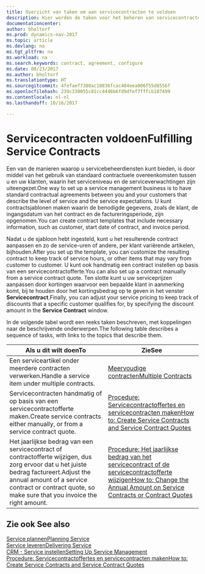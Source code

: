 ```yaml
---
title: Overzicht van taken om aan servicecontracten te voldoen
description: Hier worden de taken voor het beheren van servicecontracten met klanten beschreven.
documentationcenter: 
author: bholtorf
ms.prod: dynamics-nav-2017
ms.topic: article
ms.devlang: na
ms.tgt_pltfrm: na
ms.workload: na
ms.search.keywords: contract, agreement, configure
ms.date: 08/23/2017
ms.author: bholtorf
ms.translationtype: HT
ms.sourcegitcommit: 4fefaef7380ac10836fcac404eea006f55d8556f
ms.openlocfilehash: 239c330055c81cc4446b6fd9dfef7fffcb107499
ms.contentlocale: nl-nl
ms.lasthandoff: 10/16/2017

---
```

# <a name="fulfilling-service-contracts"></a><span data-ttu-id="b4fdf-103">Servicecontracten voldoen</span><span class="sxs-lookup"><span data-stu-id="b4fdf-103">Fulfilling Service Contracts</span></span> 
<span data-ttu-id="b4fdf-104">Een van de manieren waarop u servicebeheerdiensten kunt bieden, is door middel van het gebruik van standaard contractuele overeenkomsten tussen u en uw klanten, waarin het serviceniveau en de serviceverwachtingen zijn uiteengezet.</span><span class="sxs-lookup"><span data-stu-id="b4fdf-104">One way to set up a service management business is to have standard contractual agreements between you and your customers that describe the level of service and the service expectations.</span></span> <span data-ttu-id="b4fdf-105">U kunt contractsjablonen maken waarin de benodigde gegevens, zoals de klant, de ingangsdatum van het contract en de factureringsperiode, zijn opgenomen.</span><span class="sxs-lookup"><span data-stu-id="b4fdf-105">You can create contract templates that include necessary information, such as customer, start date of contract, and invoice period.</span></span>  
  
<span data-ttu-id="b4fdf-106">Nadat u de sjabloon hebt ingesteld, kunt u het resulterende contract aanpassen en zo de service-uren of andere, per klant variërende artikelen, bijhouden.</span><span class="sxs-lookup"><span data-stu-id="b4fdf-106">After you set up the template, you can customize the resulting contract to keep track of service hours, or other items that may vary from customer to customer.</span></span> <span data-ttu-id="b4fdf-107">U kunt ook handmatig een contract instellen op basis van een servicecontractofferte.</span><span class="sxs-lookup"><span data-stu-id="b4fdf-107">You can also set up a contract manually from a service contract quote.</span></span> <span data-ttu-id="b4fdf-108">Ten slotte kunt u uw serviceprijzen aanpassen door kortingen waarvoor een bepaalde klant in aanmerking komt, bij te houden door het kortingsbedrag op te geven in het venster **Servicecontract**.</span><span class="sxs-lookup"><span data-stu-id="b4fdf-108">Finally, you can adjust your service pricing to keep track of discounts that a specific customer qualifies for, by specifying the discount amount in the **Service Contract** window.</span></span>  

<span data-ttu-id="b4fdf-109">In de volgende tabel wordt een reeks taken beschreven, met koppelingen naar de beschrijvende onderwerpen.</span><span class="sxs-lookup"><span data-stu-id="b4fdf-109">The following table describes a sequence of tasks, with links to the topics that describe them.</span></span>   
  
|<span data-ttu-id="b4fdf-110">**Als u dit wilt doen**</span><span class="sxs-lookup"><span data-stu-id="b4fdf-110">**To**</span></span>|<span data-ttu-id="b4fdf-111">**Zie**</span><span class="sxs-lookup"><span data-stu-id="b4fdf-111">**See**</span></span>|  
|------------|-------------|  
|<span data-ttu-id="b4fdf-112">Een serviceartikel onder meerdere contracten verwerken.</span><span class="sxs-lookup"><span data-stu-id="b4fdf-112">Handle a service item under multiple contracts.</span></span> | [<span data-ttu-id="b4fdf-113">Meervoudige contracten</span><span class="sxs-lookup"><span data-stu-id="b4fdf-113">Multiple Contracts</span></span>](service-multiple-contracts.md)|  
|<span data-ttu-id="b4fdf-114">Servicecontracten handmatig of op basis van een servicecontractofferte maken.</span><span class="sxs-lookup"><span data-stu-id="b4fdf-114">Create service contracts either manually, or from a service contract quote.</span></span>| [<span data-ttu-id="b4fdf-115">Procedure: Servicecontractoffertes en servicecontracten maken</span><span class="sxs-lookup"><span data-stu-id="b4fdf-115">How to: Create Service Contracts and Service Contract Quotes</span></span>](service-how-to-create-service-contracts-and-service-contract-quotes.md)|
|<span data-ttu-id="b4fdf-116">Het jaarlijkse bedrag van een servicecontract of contractofferte wijzigen, dus zorg ervoor dat u het juiste bedrag factureert.</span><span class="sxs-lookup"><span data-stu-id="b4fdf-116">Adjust the annual amount of a service contract or contract quote, so make sure that you invoice the right amount.</span></span>|[<span data-ttu-id="b4fdf-117">Procedure: Het jaarlijkse bedrag van het servicecontract of de servicecontractofferte wijzigen</span><span class="sxs-lookup"><span data-stu-id="b4fdf-117">How to: Change the Annual Amount on Service Contracts or Contract Quotes</span></span>](service-how-to-change-the-annual-amount-on-service-contracts-or-contract-quotes.md)|

## <a name="see-also"></a><span data-ttu-id="b4fdf-118">Zie ook </span><span class="sxs-lookup"><span data-stu-id="b4fdf-118">See also</span></span>
[<span data-ttu-id="b4fdf-119">Service plannen</span><span class="sxs-lookup"><span data-stu-id="b4fdf-119">Planning Service</span></span>](service-plan-service.md)  
[<span data-ttu-id="b4fdf-120">Service leveren</span><span class="sxs-lookup"><span data-stu-id="b4fdf-120">Delivering Service</span></span>](service-deliver-service.md)  
[<span data-ttu-id="b4fdf-121">CRM - Service instellen</span><span class="sxs-lookup"><span data-stu-id="b4fdf-121">Setting Up Service Management</span></span>](service-setup-service.md)  
[<span data-ttu-id="b4fdf-122">Procedure: Servicecontractoffertes en servicecontracten maken</span><span class="sxs-lookup"><span data-stu-id="b4fdf-122">How to: Create Service Contracts and Service Contract Quotes</span></span>](service-how-to-create-service-contracts-and-service-contract-quotes.md)  

